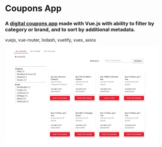 # Coupons App 
### A [digital coupons app](https://van-code.github.io/coupons/#/) made with Vue.js with ability to filter by category or brand, and to sort by additional metadata. 

vuejs, vue-router, lodash, vuetify, vuex, axios


![](screen.jpg)
